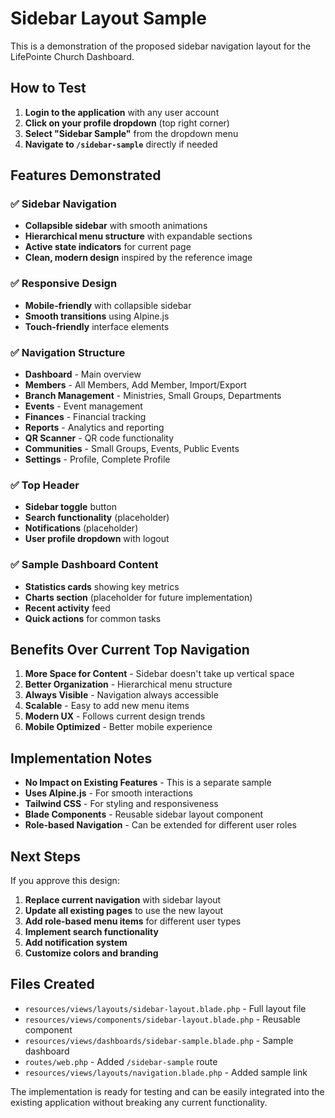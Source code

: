 # Sidebar Layout Sample

This is a demonstration of the proposed sidebar navigation layout for the LifePointe Church Dashboard.

## How to Test

1. **Login to the application** with any user account
2. **Click on your profile dropdown** (top right corner)
3. **Select "Sidebar Sample"** from the dropdown menu
4. **Navigate to `/sidebar-sample`** directly if needed

## Features Demonstrated

### ✅ **Sidebar Navigation**
- **Collapsible sidebar** with smooth animations
- **Hierarchical menu structure** with expandable sections
- **Active state indicators** for current page
- **Clean, modern design** inspired by the reference image

### ✅ **Responsive Design**
- **Mobile-friendly** with collapsible sidebar
- **Smooth transitions** using Alpine.js
- **Touch-friendly** interface elements

### ✅ **Navigation Structure**
- **Dashboard** - Main overview
- **Members** - All Members, Add Member, Import/Export
- **Branch Management** - Ministries, Small Groups, Departments
- **Events** - Event management
- **Finances** - Financial tracking
- **Reports** - Analytics and reporting
- **QR Scanner** - QR code functionality
- **Communities** - Small Groups, Events, Public Events
- **Settings** - Profile, Complete Profile

### ✅ **Top Header**
- **Sidebar toggle** button
- **Search functionality** (placeholder)
- **Notifications** (placeholder)
- **User profile dropdown** with logout

### ✅ **Sample Dashboard Content**
- **Statistics cards** showing key metrics
- **Charts section** (placeholder for future implementation)
- **Recent activity** feed
- **Quick actions** for common tasks

## Benefits Over Current Top Navigation

1. **More Space for Content** - Sidebar doesn't take up vertical space
2. **Better Organization** - Hierarchical menu structure
3. **Always Visible** - Navigation always accessible
4. **Scalable** - Easy to add new menu items
5. **Modern UX** - Follows current design trends
6. **Mobile Optimized** - Better mobile experience

## Implementation Notes

- **No Impact on Existing Features** - This is a separate sample
- **Uses Alpine.js** - For smooth interactions
- **Tailwind CSS** - For styling and responsiveness
- **Blade Components** - Reusable sidebar layout component
- **Role-based Navigation** - Can be extended for different user roles

## Next Steps

If you approve this design:

1. **Replace current navigation** with sidebar layout
2. **Update all existing pages** to use the new layout
3. **Add role-based menu items** for different user types
4. **Implement search functionality**
5. **Add notification system**
6. **Customize colors and branding**

## Files Created

- `resources/views/layouts/sidebar-layout.blade.php` - Full layout file
- `resources/views/components/sidebar-layout.blade.php` - Reusable component
- `resources/views/dashboards/sidebar-sample.blade.php` - Sample dashboard
- `routes/web.php` - Added `/sidebar-sample` route
- `resources/views/layouts/navigation.blade.php` - Added sample link

The implementation is ready for testing and can be easily integrated into the existing application without breaking any current functionality.







